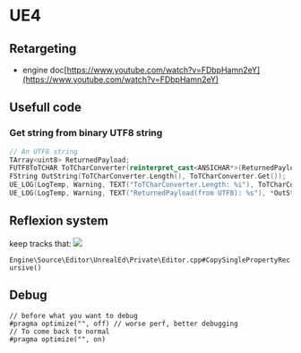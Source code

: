 # UE4

## Retargeting

* engine doc[https://www.youtube.com/watch?v=FDbpHamn2eY](https://www.youtube.com/watch?v=FDbpHamn2eY)

## Usefull code

### Get string from binary UTF8 string

```cpp
// An UTF8 string
TArray<uint8> ReturnedPayload;
FUTF8ToTCHAR ToTCharConverter(reinterpret_cast<ANSICHAR*>(ReturnedPayload.GetData()), ReturnedPayload.Num());  
FString OutString(ToTCharConverter.Length(), ToTCharConverter.Get());  
UE_LOG(LogTemp, Warning, TEXT("ToTCharConverter.Length: %i"), ToTCharConverter.Length());  
UE_LOG(LogTemp, Warning, TEXT("ReturnedPayload(from UTF8): %s"), *OutString);  
```

## Reflexion system

keep tracks that:
![](https://media.discordapp.net/attachments/826037456881057795/836931897908133918/unknown.png?width=960&height=464)

`Engine\Source\Editor\UnrealEd\Private\Editor.cpp#CopySinglePropertyRecursive()`


## Debug
```
// before what you want to debug
#pragma optimize("", off) // worse perf, better debugging
// To come back to normal
#pragma optimize("", on)
```
<!--stackedit_data:
eyJoaXN0b3J5IjpbMTA1ODA0MDI3MywtMTgzNjMyNDI3NywtOT
AxNDIyNzM1LDE3MTYxOTA2XX0=
-->